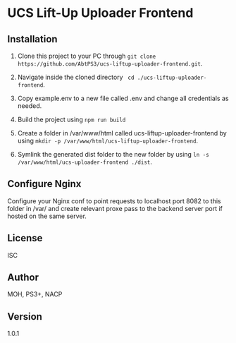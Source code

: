 # UCS Lift-Up Uploader Frontend

## Installation

1. Clone this project to your PC through `git clone https://github.com/AbtPS3/ucs-liftup-uploader-frontend.git`.

2. Navigate inside the cloned directory ` cd ./ucs-liftup-uploader-frontend`.

3. Copy example.env to a new file called .env and change all credentials as needed.

4. Build the project using `npm run build`

5. Create a folder in /var/www/html called ucs-liftup-uploader-frontend by using `mkdir -p /var/www/html/ucs-liftup-uploader-frontend`.

6. Symlink the generated dist folder to the new folder by using `ln -s /var/www/html/ucs-uploader-frontend ./dist`.

## Configure Nginx

Configure your Nginx conf to point requests to localhost port 8082 to this folder in /var/ and create relevant proxe pass to the backend server port if hosted on the same server.

## License

ISC

## Author

MOH, PS3+, NACP

## Version

1.0.1
